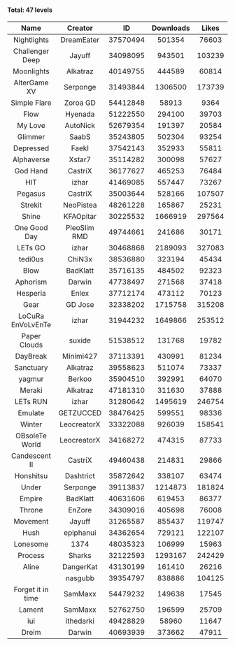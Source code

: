 #### Total: 47 levels

| Name | Creator | ID | Downloads | Likes |
|:---:|:---:|:---:|:---:|:---:|
| Nightlights | DreamEater | 37570494 | 501354 | 76603
| Challenger Deep | Jayuff | 34098095 | 943501 | 103239
| Moonlights | Alkatraz | 40149755 | 444589 | 60814
| AlterGame XV | Serponge | 31493844 | 1306500 | 173739
| Simple Flare | Zoroa GD | 54412848 | 58913 | 9364
| Flow | Hyenada | 51222550 | 294100 | 39703
| My Love | AutoNick | 52679354 | 191397 | 20584
| Glimmer | SaabS | 35243805 | 502304 | 93254
| Depressed | FaekI | 37542143 | 352933 | 55811
| Alphaverse | Xstar7 | 35114282 | 300098 | 57627
| God Hand | CastriX | 36177627 | 465253 | 76484
| HIT | izhar | 41469085 | 557447 | 73267
| Pegasus | CastriX | 35003644 | 528166 | 107507
| Strekit | NeoPistea | 48261228 | 165867 | 25231
| Shine | KFAOpitar | 30225532 | 1666919 | 297564
| One Good Day | PleoSlim RMD | 49744661 | 241686 | 30171
| LETs GO | izhar | 30468868 | 2189093 | 327083
| tedi0us | ChiN3x | 38536880 | 323194 | 45434
| Blow | BadKlatt | 35716135 | 484502 | 92323
| Aphorism | Darwin | 47738497 | 271568 | 37418
| Hesperia | Enlex | 37712174 | 473112 | 70123
| Gear | GD Jose | 32338202 | 1715758 | 315208
| LoCuRa EnVoLvEnTe | izhar | 31944232 | 1649866 | 253512
| Paper Clouds | suxide | 51538512 | 131768 | 19782
| DayBreak | Minimi427 | 37113391 | 430991 | 81234
| Sanctuary | Alkatraz | 39558623 | 511074 | 73337
| yagmur | Berkoo | 35904510 | 392991 | 64070
| Meraki | Alkatraz | 47181310 | 311630 | 37888
| LETs  RUN | izhar | 31280642 | 1495619 | 246754
| Emulate | GETZUCCED | 38476425 | 599551 | 98336
| Winter | LeocreatorX | 33322088 | 926039 | 158541
| OBsoleTe World | LeocreatorX | 34168272 | 474315 | 87733
| Candescent II | CastriX | 49460438 | 214831 | 29866
| Honshitsu | Dashtrict | 35872642 | 338107 | 63474
| Under | Serponge | 39113837 | 1214873 | 181824
| Empire | BadKlatt | 40631606 | 619453 | 86377
| Throne | EnZore | 34309016 | 405698 | 76008
| Movement | Jayuff | 31265587 | 855437 | 119747
| Hush | epiphanui | 34362654 | 729121 | 122107
| Lonesome | 1374 | 48035323 | 106999 | 15963
| Process | Sharks | 32122593 | 1293167 | 242429
| Aline | DangerKat | 43130199 | 161410 | 26216
|   | nasgubb | 39354797 | 838886 | 104125
| Forget it in time | SamMaxx | 54479232 | 149638 | 17545
| Lament | SamMaxx | 52762750 | 196599 | 25709
| iui | ithedarki | 49428829 | 58960 | 11647
| Dreim | Darwin | 40693939 | 373662 | 47911
